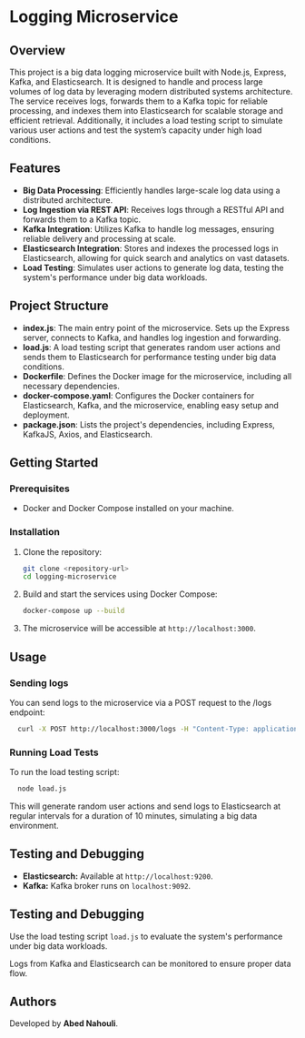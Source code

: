 # Logging Microservice

## Overview

This project is a big data logging microservice built with Node.js, Express, Kafka, and Elasticsearch. It is designed to handle and process large volumes of log data by leveraging modern distributed systems architecture. The service receives logs, forwards them to a Kafka topic for reliable processing, and indexes them into Elasticsearch for scalable storage and efficient retrieval. Additionally, it includes a load testing script to simulate various user actions and test the system’s capacity under high load conditions.

## Features

- **Big Data Processing**: Efficiently handles large-scale log data using a distributed architecture.
- **Log Ingestion via REST API**: Receives logs through a RESTful API and forwards them to a Kafka topic.
- **Kafka Integration**: Utilizes Kafka to handle log messages, ensuring reliable delivery and processing at scale.
- **Elasticsearch Integration**: Stores and indexes the processed logs in Elasticsearch, allowing for quick search and analytics on vast datasets.
- **Load Testing**: Simulates user actions to generate log data, testing the system's performance under big data workloads.

## Project Structure

- **index.js**: The main entry point of the microservice. Sets up the Express server, connects to Kafka, and handles log ingestion and forwarding.
- **load.js**: A load testing script that generates random user actions and sends them to Elasticsearch for performance testing under big data conditions.
- **Dockerfile**: Defines the Docker image for the microservice, including all necessary dependencies.
- **docker-compose.yaml**: Configures the Docker containers for Elasticsearch, Kafka, and the microservice, enabling easy setup and deployment.
- **package.json**: Lists the project's dependencies, including Express, KafkaJS, Axios, and Elasticsearch.

## Getting Started

### Prerequisites
- Docker and Docker Compose installed on your machine.

### Installation
1. Clone the repository:
   ```bash
   git clone <repository-url>
   cd logging-microservice
   ```
2. Build and start the services using Docker Compose:
   ```bash
   docker-compose up --build
   ```
3. The microservice will be accessible at `http://localhost:3000`.

## Usage
### Sending logs
You can send logs to the microservice via a POST request to the /logs endpoint:
```bash
  curl -X POST http://localhost:3000/logs -H "Content-Type: application/json" -d '{"user_id": "user_123", "product_id": "product_456", "action": "view"}'
```
### Running Load Tests
To run the load testing script:
```bash
  node load.js
```
This will generate random user actions and send logs to Elasticsearch at regular intervals for a duration of 10 minutes, simulating a big data environment.

## Testing and Debugging
- **Elasticsearch:** Available at `http://localhost:9200`.
- **Kafka:** Kafka broker runs on `localhost:9092`.

## Testing and Debugging
Use the load testing script `load.js` to evaluate the system's performance under big data workloads.

Logs from Kafka and Elasticsearch can be monitored to ensure proper data flow.

## Authors
Developed by **Abed Nahouli**.
